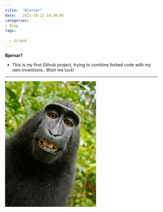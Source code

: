 ```yaml
---
title:  "Bjornar"
date:   2021-10-22 14:30:05
categories: 
- Blog
tags:

  - GitHub
---
```

**Bjørnar?**
- This is my first Github project, trying to combine forked code with my own inventions.. Wish me luck! 

--------------------------------------------------------------------------------------------------------------------------------------

![.](https://github.com/Aassveen/aassveen/blob/master/assets/images/Monkey.jpg?raw=true)

